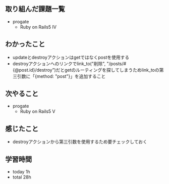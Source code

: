 ## 取り組んだ課題一覧
- progate
  - Ruby on Rails5 IV 
## わかったこと
- updateとdestroyアクションはgetではなくpostを使用する
- destroyアクションへのリンクでlink_to("削除", "/posts/#{@post.id}/destroy”)だとgetのルーティングを探してしまうためlink_toの第三引数に「{method: "post"}」を追加すること
## 次やること
- progate
  - Ruby on Rails5 V 
## 感じたこと
- destroyアクションから第三引数を使用するため要チェックしておく
## 学習時間
- today 1h
- total 28h
